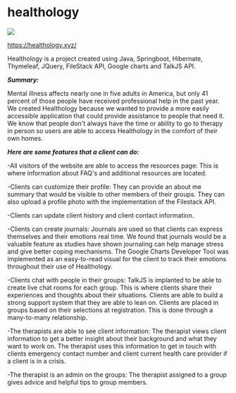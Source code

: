# healthology

<img src="https://cdn.discordapp.com/attachments/681607307289034771/681607427140878370/Screen_Shot_2020-02-24_at_11.49.39_AM.png">


https://healthology.xyz/

Healthology is a project created using Java, Springboot, Hibernate, Thymeleaf, JQuery, FileStack API, Google charts and TalkJS API.

***Summary:***

Mental illness affects nearly one in five adults in America, but only 41 percent of those people have received professional help in the past year. We created Healthology because we wanted to provide a more easily accessible application that could provide assistance to people that need it. We know that people don't always have the time or ability to go to therapy in person so users are able to access Healthology in the comfort of their own homes. 

***Here are some features that a client can do:***

-All visitors of the website are able to access the resources page: This is where information about FAQ's and additional resources are located. 

-Clients can customize their profile: They can provide an about me summary that would be visible to other members of their groups. They can also upload a profile photo with the implementation of the Filestack API. 

-Clients can update client history and client contact information.

-Clients can create journals: Journals are used so that clients can express themselves and their emotions real time. We found that journals would be a valuable feature as studies have shown journaling can help manage stress and give better coping mechanisms. The Google Charts Developer Tool was implemented as an easy-to-read visual for the client to track their emotions throughout their use of Healthology. 

-Clients chat with people in their groups: TalkJS is implanted to be able to create live chat rooms for each group. This is where clients share their experiences and thoughts about their situations. Clients are able to build a strong support system that they are able to lean on. Clients are placed in groups based on their selections at registration. This is done through a many-to-many relationship.

-The therapists are able to see client information: The therapist views client information to get a better insight about their background and what they want to work on. The therapist uses this information to get in touch with clients emergency contact number and client current health care provider if a client is in a crisis. 

-The therapist is an admin on the groups: The therapist assigned to a group gives advice and helpful tips to group members.
